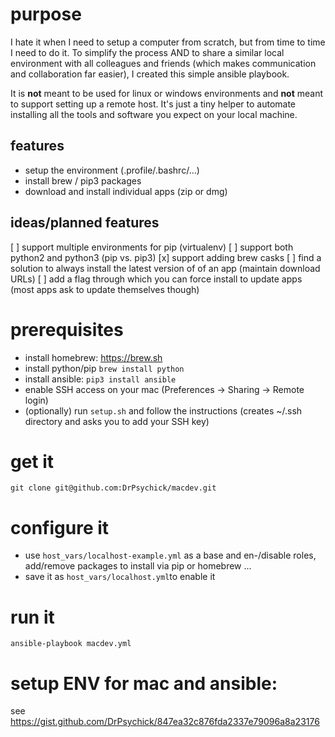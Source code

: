 # purpose
I hate it when I need to setup a computer from scratch, but from time to time I need to do it. To simplify the process AND to share a similar local environment with all colleagues and friends (which makes communication and collaboration far easier), I created this simple ansible playbook.

It is **not** meant to be used for linux or windows environments and **not** meant to support setting up a remote host. It's just a tiny helper to automate installing all the tools and software you expect on your local machine.

## features
* setup the environment (.profile/.bashrc/...)
* install brew / pip3 packages
* download and install individual apps (zip or dmg)

## ideas/planned features
[ ] support multiple environments for pip (virtualenv) 
  [ ] support both python2 and python3 (pip vs. pip3)
[x] support adding brew casks
[ ] find a solution to always install the latest version of of an app (maintain download URLs)
  [ ] add a flag through which you can force install to update apps (most apps ask to update themselves though)

# prerequisites
* install homebrew: https://brew.sh
* install python/pip `brew install python`
* install ansible: `pip3 install ansible`
* enable SSH access on your mac (Preferences -> Sharing -> Remote login)
* (optionally) run `setup.sh` and follow the instructions (creates ~/.ssh directory and asks you to add your SSH key)

# get it
`git clone git@github.com:DrPsychick/macdev.git` 

# configure it
* use `host_vars/localhost-example.yml` as a base and en-/disable roles, add/remove packages to install via pip or homebrew ...
* save it as `host_vars/localhost.yml`to enable it

# run it
`ansible-playbook macdev.yml`

# setup ENV for mac and ansible:
see https://gist.github.com/DrPsychick/847ea32c876fda2337e79096a8a23176
